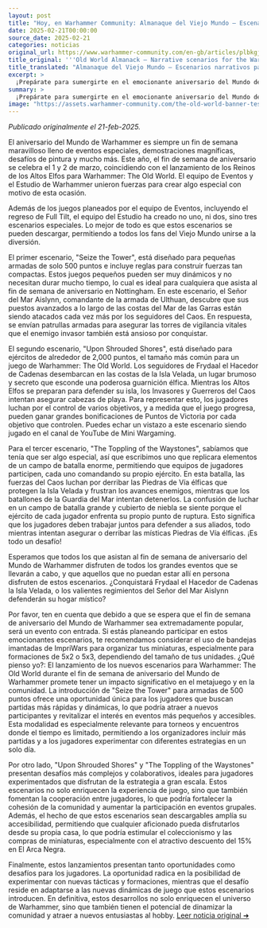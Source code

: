 ```yaml
---
layout: post
title: "Hoy, en Warhammer Community: Almanaque del Viejo Mundo – Escenarios narrativos para el aniversario del Mundo de Warhammer - Comunidad Warhammer"
date: 2025-02-21T00:00:00
source_date: 2025-02-21
categories: noticias
original_url: https://www.warhammer-community.com/en-gb/articles/plbkgjgd/old-world-almanack-narrative-scenarios-for-the-warhammer-world-anniversary/
title_original: '''Old World Almanack – Narrative scenarios for the Warhammer World Anniversary - Warhammer Community'''
title_translated: "Almanaque del Viejo Mundo – Escenarios narrativos para el aniversario del Mundo de Warhammer - Comunidad Warhammer"
excerpt: >
  ¡Prepárate para sumergirte en el emocionante aniversario del Mundo de Warhammer! Este año, el evento se celebrará el 1 y 2 de marzo, coincidiendo con el lanzamiento de los Reinos de los Altos Elfos para Warhammer: The Old World. El equipo de eventos y el estudio de Warhammer han creado tres escenarios narrativos especiales que te permitirán vivir intensas batallas en el Viejo Mundo. Desde defender torres vitales hasta luchar por el control de la Isla Velada, estos escenarios ofrecen una experiencia única para los fanáticos. ¡Descárgalos y únete a la diversión, ya sea en persona o desde casa!
summary: >
  ¡Prepárate para sumergirte en el emocionante aniversario del Mundo de Warhammer! Este año, el evento se celebrará el 1 y 2 de marzo, coincidiendo con el lanzamiento de los Reinos de los Altos Elfos para Warhammer: The Old World. El equipo de eventos y el estudio de Warhammer han creado tres escenarios narrativos especiales que te permitirán vivir intensas batallas en el Viejo Mundo. Desde defender torres vitales hasta luchar por el control de la Isla Velada, estos escenarios ofrecen una experiencia única para los fanáticos. ¡Descárgalos y únete a la diversión, ya sea en persona o desde casa!
image: "https://assets.warhammer-community.com/the-old-world-banner-test.jpg"
---
```


*Publicado originalmente el 21-feb-2025.*

El aniversario del Mundo de Warhammer es siempre un fin de semana maravilloso lleno de eventos especiales, demostraciones magníficas, desafíos de pintura y mucho más. Este año, el fin de semana de aniversario se celebra el 1 y 2 de marzo, coincidiendo con el lanzamiento de los Reinos de los Altos Elfos para Warhammer: The Old World. El equipo de Eventos y el Estudio de Warhammer unieron fuerzas para crear algo especial con motivo de esta ocasión.

Además de los juegos planeados por el equipo de Eventos, incluyendo el regreso de Full Tilt, el equipo del Estudio ha creado no uno, ni dos, sino tres escenarios especiales. Lo mejor de todo es que estos escenarios se pueden descargar, permitiendo a todos los fans del Viejo Mundo unirse a la diversión.

El primer escenario, "Seize the Tower", está diseñado para pequeñas armadas de solo 500 puntos e incluye reglas para construir fuerzas tan compactas. Estos juegos pequeños pueden ser muy dinámicos y no necesitan durar mucho tiempo, lo cual es ideal para cualquiera que asista al fin de semana de aniversario en Nottingham. En este escenario, el Señor del Mar Aislynn, comandante de la armada de Ulthuan, descubre que sus puestos avanzados a lo largo de las costas del Mar de las Garras están siendo atacados cada vez más por los seguidores del Caos. En respuesta, se envían patrullas armadas para asegurar las torres de vigilancia vitales que el enemigo invasor también está ansioso por conquistar.

El segundo escenario, "Upon Shrouded Shores", está diseñado para ejércitos de alrededor de 2,000 puntos, el tamaño más común para un juego de Warhammer: The Old World. Los seguidores de Frydaal el Hacedor de Cadenas desembarcan en las costas de la Isla Velada, un lugar brumoso y secreto que esconde una poderosa guarnición élfica. Mientras los Altos Elfos se preparan para defender su isla, los Invasores y Guerreros del Caos intentan asegurar cabezas de playa. Para representar esto, los jugadores luchan por el control de varios objetivos, y a medida que el juego progresa, pueden ganar grandes bonificaciones de Puntos de Victoria por cada objetivo que controlen. Puedes echar un vistazo a este escenario siendo jugado en el canal de YouTube de Mini Wargaming.

Para el tercer escenario, "The Toppling of the Waystones", sabíamos que tenía que ser algo especial, así que escribimos uno que replicara elementos de un campo de batalla enorme, permitiendo que equipos de jugadores participen, cada uno comandando su propio ejército. En esta batalla, las fuerzas del Caos luchan por derribar las Piedras de Vía élficas que protegen la Isla Velada y frustran los avances enemigos, mientras que los batallones de la Guardia del Mar intentan detenerlos. La confusión de luchar en un campo de batalla grande y cubierto de niebla se siente porque el ejército de cada jugador enfrenta su propio punto de ruptura. Esto significa que los jugadores deben trabajar juntos para defender a sus aliados, todo mientras intentan asegurar o derribar las místicas Piedras de Vía élficas. ¡Es todo un desafío!

Esperamos que todos los que asistan al fin de semana de aniversario del Mundo de Warhammer disfruten de todos los grandes eventos que se llevarán a cabo, y que aquellos que no puedan estar allí en persona disfruten de estos escenarios. ¿Conquistará Frydaal el Hacedor de Cadenas la Isla Velada, o los valientes regimientos del Señor del Mar Aislynn defenderán su hogar místico?

Por favor, ten en cuenta que debido a que se espera que el fin de semana de aniversario del Mundo de Warhammer sea extremadamente popular, será un evento con entrada. Si estás planeando participar en estos emocionantes escenarios, te recomendamos considerar el uso de bandejas imantadas de ImpriWars para organizar tus miniaturas, especialmente para formaciones de 5x2 o 5x3, dependiendo del tamaño de tus unidades.
¿Qué pienso yo?: El lanzamiento de los nuevos escenarios para Warhammer: The Old World durante el fin de semana de aniversario del Mundo de Warhammer promete tener un impacto significativo en el metajuego y en la comunidad. La introducción de "Seize the Tower" para armadas de 500 puntos ofrece una oportunidad única para los jugadores que buscan partidas más rápidas y dinámicas, lo que podría atraer a nuevos participantes y revitalizar el interés en eventos más pequeños y accesibles. Esta modalidad es especialmente relevante para torneos y encuentros donde el tiempo es limitado, permitiendo a los organizadores incluir más partidas y a los jugadores experimentar con diferentes estrategias en un solo día.

Por otro lado, "Upon Shrouded Shores" y "The Toppling of the Waystones" presentan desafíos más complejos y colaborativos, ideales para jugadores experimentados que disfrutan de la estrategia a gran escala. Estos escenarios no solo enriquecen la experiencia de juego, sino que también fomentan la cooperación entre jugadores, lo que podría fortalecer la cohesión de la comunidad y aumentar la participación en eventos grupales. Además, el hecho de que estos escenarios sean descargables amplía su accesibilidad, permitiendo que cualquier aficionado pueda disfrutarlos desde su propia casa, lo que podría estimular el coleccionismo y las compras de miniaturas, especialmente con el atractivo descuento del 15% en El Arca Negra.

Finalmente, estos lanzamientos presentan tanto oportunidades como desafíos para los jugadores. La oportunidad radica en la posibilidad de experimentar con nuevas tácticas y formaciones, mientras que el desafío reside en adaptarse a las nuevas dinámicas de juego que estos escenarios introducen. En definitiva, estos desarrollos no solo enriquecen el universo de Warhammer, sino que también tienen el potencial de dinamizar la comunidad y atraer a nuevos entusiastas al hobby.
[Leer noticia original ➜](https://www.warhammer-community.com/en-gb/articles/plbkgjgd/old-world-almanack-narrative-scenarios-for-the-warhammer-world-anniversary/)
